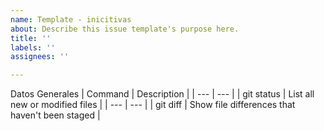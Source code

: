 ```yaml
---
name: Template - inicitivas
about: Describe this issue template's purpose here.
title: ''
labels: ''
assignees: ''

---
```


Datos Generales
| Command | Description |
| --- | --- |
| git status | List all new or modified files |
| --- | --- |
| git diff | Show file differences that haven't been staged |
